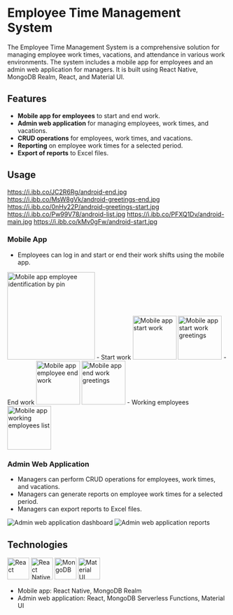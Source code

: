 # Employee Time Management System

The Employee Time Management System is a comprehensive solution for managing employee work times, vacations, and attendance in various work environments. The system includes a mobile app for employees and an admin web application for managers. It is built using React Native, MongoDB Realm, React, and Material UI.

## Features

- **Mobile app for employees** to start and end work.
- **Admin web application** for managing employees, work times, and vacations.
- **CRUD operations** for employees, work times, and vacations.
- **Reporting** on employee work times for a selected period.
- **Export of reports** to Excel files.

## Usage
https://i.ibb.co/JC2R6Rg/android-end.jpg
https://i.ibb.co/MsW8gVk/android-greetings-end.jpg
https://i.ibb.co/0nHy22P/android-greetings-start.jpg
https://i.ibb.co/Pw99V78/android-list.jpg
https://i.ibb.co/PFXQ1Dv/android-main.jpg
https://i.ibb.co/kMv0gFw/android-start.jpg
### Mobile App


- Employees can log in and start or end their work shifts using the mobile app.


<img src="https://i.ibb.co/PFXQ1Dv/android-main.jpg" alt="Mobile app employee identification by pin" width="200" />
- Start work
<img src="https://i.ibb.co/kMv0gFw/android-start.jpg" alt="Mobile app start work" width="100" />
<img src="https://i.ibb.co/0nHy22P/android-greetings-start.jpg" alt="Mobile app start work greetings" width="100" />
- End work
<img src="https://i.ibb.co/JC2R6Rg/android-end.jpg" alt="Mobile app employee end work" width="100" />
<img src="https://i.ibb.co/MsW8gVk/android-greetings-end.jpg" alt="Mobile app end work greetings" width="100" />
- Working employees
<img src="https://i.ibb.co/Pw99V78/android-list.jpg" alt="Mobile app working employees list" width="100" />

### Admin Web Application

- Managers can perform CRUD operations for employees, work times, and vacations.
- Managers can generate reports on employee work times for a selected period.
- Managers can export reports to Excel files.


![Admin web application dashboard](https://your-dashboard-image-url.png)
![Admin web application reports](https://your-reports-image-url.png)



## Technologies

<img src="https://your-react-icon-url.png" alt="React" width="50" /> <img src="https://your-react-native-icon-url.png" alt="React Native" width="50" /> <img src="https://your-mongodb-icon-url.png" alt="MongoDB" width="50" /> <img src="https://your-material-ui-icon-url.png" alt="Material UI" width="50" />

- Mobile app: React Native, MongoDB Realm
- Admin web application: React, MongoDB Serverless Functions, Material UI

